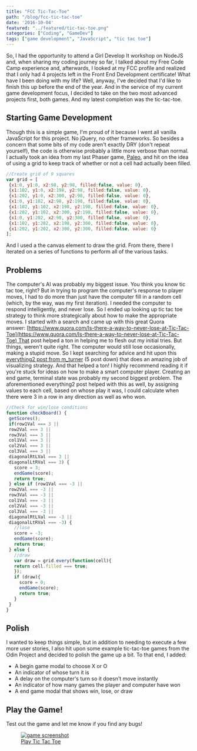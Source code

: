 ```yaml
---
title: "FCC Tic-Tac-Toe"
path: "/blog/fcc-tic-tac-toe"
date: '2016-10-04'
featured: "../featured/tic-tac-toe.png"
categories: ["Coding", "GameDev"]
tags: ["game development", "JavaScript", "tic tac toe"]
---
```


So, I had the opportunity to attend a Girl Develop It workshop on NodeJS and, when sharing my coding journey so far, I talked about my Free Code Camp experience and, afterwards, I looked at my FCC profile and realized that I only had 4 projects left in the Front End Development certificate! What have I been doing with my life? Well, anyway, I've decided that I'd like to finish this up before the end of the year. And in the service of my current game development focus, I decided to take on the two most advanced projects first, both games. And my latest completion was the tic-tac-toe.

## Starting Game Development

Though this is a simple game, I'm proud of it because I went all vanilla JavaScript for this project. No jQuery, no other frameworks. So besides a concern that some bits of my code aren't exactly DRY (don't repeat yourself), the code is otherwise probably a little more verbose than normal. I actually took an idea from my last Phaser game, [Paleo](/blog/paleo-another-tiny-game-using-phaserjs/), and hit on the idea of using a grid to keep track of whether or not a cell had actually been filled.

```javascript
//Create grid of 9 squares
var grid = [
 {x1:0, y1:0, x2:98, y2:98, filled:false, value: 0},
 {x1:102, y1:0, x2:198, y2:98, filled:false, value: 0},
 {x1:202, y1:0, x2:300, y2:98, filled:false, value: 0},
 {x1:0, y1:102, x2:98, y2:198, filled:false, value: 0},
 {x1:102, y1:102, x2:198, y2:198, filled:false, value: 0},
 {x1:202, y1:102, x2:300, y2:198, filled:false, value: 0},
 {x1:0, y1:202, x2:98, y2:300, filled:false, value: 0},
 {x1:102, y1:202, x2:198, y2:300, filled:false, value: 0},
 {x1:202, y1:202, x2:300, y2:300, filled:false, value: 0}
];
```

And I used a the canvas element to draw the grid. From there, there I iterated on a series of functions to perform all of the various tasks.

## Problems

The computer's AI was probably my biggest issue. You think you know tic tac toe, right? But in trying to program the computer's response to player moves, I had to do more than just have the computer fill in a random cell (which, by the way, was my first iteration). I needed the computer to respond intelligently, and never lose. So I ended up looking up tic tac toe strategy to think more strategically about how to make the appropriate moves. I started with a search and came up with this great Quora answer: [https://www.quora.com/Is-there-a-way-to-never-lose-at-Tic-Tac-Toe](https://www.quora.com/Is-there-a-way-to-never-lose-at-Tic-Tac-Toe) That post helped a ton in helping me to flesh out my initial tries. But things, weren't quite right. The computer would still lose occasionally, making a stupid move. So I kept searching for advice and hit upon this [everything2 post from m_turner](http://everything2.com/title/Tic-Tac-Toe) (5 post down) that does an amazing job of visualizing strategy. And that helped a ton! I highly recommend reading it if you're stuck for ideas on how to make a smart computer player. Creating an end game, terminal state was probably my second biggest problem. The aforementioned everything2 post helped with this as well, by assigning values to each cell, based on whose play it was, I could calculate when there were 3 in a row in any direction as well as who won.

```javascript
//Check for win/lose conditions
function checkBoard() {
 getScores();
 if(row1Val === 3 ||
 row2Val === 3 ||
 row3Val === 3 ||
 col1Val === 3 ||
 col2Val === 3 ||
 col3Val === 3 ||
 diagonalRtLVal === 3 ||
 diagonalLtRVal === 3) {
   score = 3;
   endGame(score);
   return true;
 } else if (row1Val === -3 ||
 row2Val === -3 ||
 row3Val === -3 ||
 col1Val === -3 ||
 col2Val === -3 ||
 col3Val === -3 ||
 diagonalRtLVal === -3 ||
 diagonalLtRVal === -3) {
   //lose
   score = -3;
   endGame(score);
   return true;
 } else {
   //draw
   var draw = grid.every(function(cell){
   return cell.filled === true;
   });
   if (draw){
     score = 0;
     endGame(score);
     return true;
   }
 }
}
```

## Polish

I wanted to keep things simple, but in addition to needing to execute a few more user stories, I also hit upon some example tic-tac-toe games from the Odin Project and decided to polish the game up a bit. To that end, I added:

*   A begin game modal to choose X or O
*   An indicator of whose turn it is
*   A delay on the computer's turn so it doesn't move instantly
*   An indicator of how many games the player and computer have won
*   A end game modal that shows win, lose, or draw

## Play the Game!

Test out the game and let me know if you find any bugs!

<figure>
  <a href="http://codepen.io/anthkris/details/mAAVjq" target="blank">
    <img
    sizes="(max-width: 810px) 100vw, 810px"
    srcset="https://res.cloudinary.com/dhdaswa6t/image/upload/f_auto,q_60,w_203/v1530396697/blog/Screen-Shot-2016-09-27-at-10.43.01-PM.png 203w,
            https://res.cloudinary.com/dhdaswa6t/image/upload/f_auto,q_60,w_405/v1530396697/blog/Screen-Shot-2016-09-27-at-10.43.01-PM.png 405w,
            https://res.cloudinary.com/dhdaswa6t/image/upload/f_auto,q_60,w_810/v1530396697/blog/Screen-Shot-2016-09-27-at-10.43.01-PM.png 810w,
            https://res.cloudinary.com/dhdaswa6t/image/upload/f_auto,q_60,w_1215/v1530396697/blog/Screen-Shot-2016-09-27-at-10.43.01-PM.png 1215w"
    src="https://res.cloudinary.com/dhdaswa6t/image/upload/f_auto,q_60,w_810/v1530396697/blog/Screen-Shot-2016-09-27-at-10.43.01-PM.png"
    alt="game screenshot" />
    <figcaption>Play Tic Tac Toe</figcaption>
  </a>
</figure>
